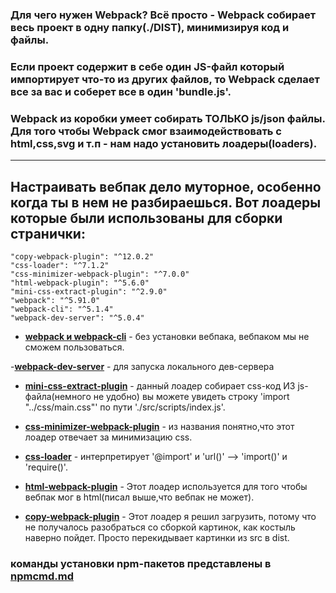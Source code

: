 
### Для чего нужен Webpack? Всё просто - Webpack собирает весь проект в одну папку(./DIST), минимизируя код и файлы.  
### Если проект содержит в себе один JS-файл который импортирует что-то из других файлов, то Webpack сделает все за вас и соберет все в один 'bundle.js'.  
### Webpack из коробки умеет собирать ТОЛЬКО js/json файлы. Для того чтобы Webpack смог взаимодействовать с html,css,svg и т.п - нам надо установить лоадеры(loaders).   

<hr>

## Настраивать вебпак дело муторное, особенно когда ты в нем не разбираешься. Вот лоадеры которые были использованы для сборки странички:  
    "copy-webpack-plugin": "^12.0.2"
    "css-loader": "^7.1.2"
    "css-minimizer-webpack-plugin": "^7.0.0"
    "html-webpack-plugin": "^5.6.0"
    "mini-css-extract-plugin": "^2.9.0"
    "webpack": "^5.91.0"  
    "webpack-cli": "^5.1.4"
    "webpack-dev-server": "^5.0.4"

- [**webpack и webpack-cli**](https://www.npmjs.com/package/webpack) - без установки вебпака, вебпаком мы не сможем пользоваться.  

-[**webpack-dev-server**](https://www.npmjs.com/package/webpack-dev-server) - для запуска локального дев-сервера 

- [**mini-css-extract-plugin**](https://www.npmjs.com/package/mini-css-extract-plugin) - данный лоадер собирает css-код ИЗ js-файла(немного не удобно) вы можете увидеть строку 'import "../css/main.css"' по пути './src/scripts/index.js'.  

- [**css-minimizer-webpack-plugin**](https://www.npmjs.com/package/css-minimizer-webpack-plugin) - из названия понятно,что этот лоадер отвечает за минимизацию css.  

- [**css-loader**](https://www.npmjs.com/package/webpack/css-loader) - интерпретирует '@import' и 'url()' --> 'import()' и 'require()'.  

- [**html-webpack-plugin**](https://www.npmjs.com/package/webpack/html-webpack-plugin) - Этот лоадер используется для того чтобы вебпак мог в html(писал выше,что вебпак не может).  

- [**copy-webpack-plugin**](https://www.npmjs.com/package/webpack/copy-webpack-plugin) - Этот лоадер я решил загрузить, потому что не получалось разобраться со сборкой картинок, как костыль наверно пойдет. Просто перекидывает картинки из src в dist.  

### команды установки npm-пакетов представлены в [npmcmd.md](./npmcmd.md) 
